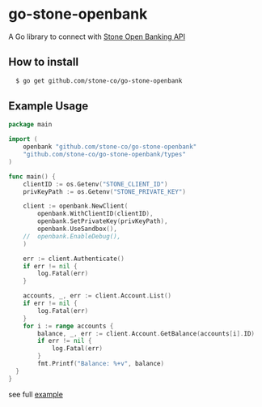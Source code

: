 # go-stone-openbank

A Go library to connect with [Stone Open Banking API](https://docs.openbank.stone.com.br/)

## How to install

```sh
  $ go get github.com/stone-co/go-stone-openbank
```

## Example Usage

```go
package main

import (
	openbank "github.com/stone-co/go-stone-openbank"
	"github.com/stone-co/go-stone-openbank/types"
)

func main() {
	clientID := os.Getenv("STONE_CLIENT_ID")
	privKeyPath := os.Getenv("STONE_PRIVATE_KEY")

	client := openbank.NewClient(
		openbank.WithClientID(clientID),
		openbank.SetPrivateKey(privKeyPath),
		openbank.UseSandbox(),
	//	openbank.EnableDebug(),
	)

	err := client.Authenticate()
	if err != nil {
		log.Fatal(err)
	}

	accounts, _, err := client.Account.List()
	if err != nil {
		log.Fatal(err)
	}
	for i := range accounts {
		balance, _, err := client.Account.GetBalance(accounts[i].ID)
		if err != nil {
			log.Fatal(err)
		}
		fmt.Printf("Balance: %+v", balance)
  }
}
```

see full [example](http://github.com/stone-co/go-stone-openbank/tree/example)

